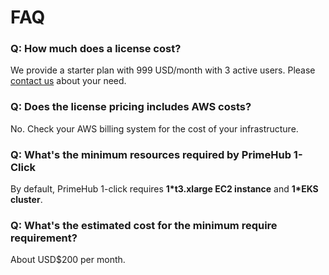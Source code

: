 # FAQ

### Q: How much does a license cost?

We provide a starter plan with 999 USD/month with 3 active users. Please [contact us](https://www.infuseai.io/company/contactus) about your need.

### Q: Does the license pricing includes AWS costs?

No. Check your AWS billing system for the cost of your infrastructure.

### Q: What's the minimum resources required by PrimeHub 1-Click

By default, PrimeHub 1-click requires **1*t3.xlarge EC2 instance** and **1*EKS cluster**.

### Q: What's the estimated cost for the minimum require requirement?

About USD$200 per month.
